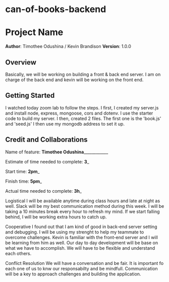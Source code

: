# can-of-books-backend

# Project Name

**Author**: Timothee Odushina / Kevin Brandison
**Version**: 1.0.0

## Overview

Basically, we will be working on building a front & back end server. I am on charge of the back end and kevin will be working on the front end.

## Getting Started

I watched today zoom lab to follow the steps.
I first, I created my server.js and install node, express, mongoose, cors and dotenv. I use the starter code to build my server. I then, created 2 files.
The first one is the 'book.js' and 'seed.js'
I then use my mongodb address to set it up.

## Credit and Collaborations
<!-- Give credit (and a link) to other people or resources that helped you build this application. -->

Name of feature: ________**Timothee Odushina**____________________

Estimate of time needed to complete: **3**_

Start time: **2pm**_

Finish time: **5pm**_

Actual time needed to complete: **3h**_

Logistical
I will be available anytime during class hours and late at night as well. Slack will be my best communication method during this week. I will be taking a 10 minutes break every hour to refresh my mind. If we start falling behind, I will be working extra hours to catch up.

Cooperative
I found out that I am kind of good in back-end server setting and debugging. I will be using my strenght to help my teammate to overcome challenges. Kevin is familiar with the front-end server and I will be learning from him as well. Our day to day development will be base on what we have to accomplish. We will have to be flexible and understand each others.

Conflict Resolution
We will have a conversation and be fair. It is important fo each one of us to knw our responsabilty and be mindfull. Communication will be a key to approach challenges and building the application.
